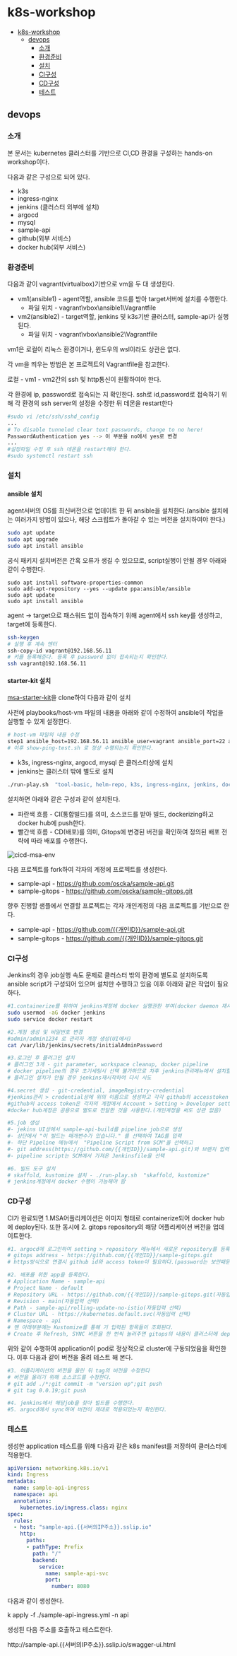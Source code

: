# k8s-workshop

- [k8s-workshop](#k8s-workshop)
  - [devops](#devops)
    - [소개](#소개)
    - [환경준비](#환경준비)
    - [설치](#설치)
    - [CI구성](#ci구성)
    - [CD구성](#cd구성)
    - [테스트](#테스트)

## devops

### 소개

본 문서는 kubernetes 클러스터를 기반으로 CI,CD 환경을 구성하는 hands-on workshop이다.

다음과 같은 구성으로 되어 있다.

- k3s
- ingress-nginx
- jenkins (클러스터 외부에 설치)
- argocd
- mysql
- sample-api
- github(외부 서비스)
- docker hub(외부 서비스)

### 환경준비

다음과 같이 vagrant(virtualbox)기반으로 vm을 두 대 생성한다. 
- vm1(ansible1) - agent역할, ansible 코드를 받아 target서버에 설치를 수행한다.
  - 파일 위치 - vagrant\vbox\ansible1\Vagrantfile
- vm2(ansible2) - target역할, jenkins 및 k3s기반 클러스터, sample-api가 실행된다.
  - 파일 위치 - vagrant\vbox\ansible2\Vagrantfile

vm1은 로컬이 리눅스 환경이거나, 윈도우의 wsl이라도 상관은 없다.

각 vm을 띄우는 방법은 본 프로젝트의 Vagrantfile을 참고한다. 

로컬 - vm1 - vm2간의 ssh 및 http통신이 원활하여야 한다.

각 환경에 ip, password로 접속되는 지 확인한다.
ssh로 id,password로 접속하기 위해 각 환경의 ssh server의 설정을 수정한 뒤 데몬을 restart한다
```zsh
#sudo vi /etc/ssh/sshd_config
...
# To disable tunneled clear text passwords, change to no here!
PasswordAuthentication yes --> 이 부분을 no에서 yes로 변경
...
#설정파일 수정 후 ssh 데몬을 restart해야 한다.
#sudo systemctl restart ssh
```

### 설치

#### ansible 설치

agent서버의 OS를 최신버전으로 업데이트 한 뒤 ansible을 설치한다.(ansible 설치에는 여러가지 방법이 있으나, 해당 스크립트가 돌아갈 수 있는 버전을 설치하여야 한다.)
```zsh
sudo apt update
sudo apt upgrade
sudo apt install ansible
```
공식 패키지 설치버전은 간혹 오류가 생길 수 있으므로, script실행이 안될 경우 아래와 같이 수행한다.
```
sudo apt install software-properties-common
sudo add-apt-repository --yes --update ppa:ansible/ansible
sudo apt update
sudo apt install ansible
```
agent -> target으로 패스워드 없이 접속하기 위해 agent에서 ssh key를 생성하고, target에 등록한다.

```zsh
ssh-keygen
# 실행 후 계속 엔터
ssh-copy-id vagrant@192.168.56.11
# 키를 등록해준다. 등록 후 password 없이 접속되는지 확인한다.
ssh vagrant@192.168.56.11
```

#### starter-kit 설치

[msa-starter-kit](https://github.com/oscka/msa-starter-kit)을 clone하여 다음과 같이 설치

사전에 playbooks/host-vm 파일의 내용을 아래와 같이 수정하여 ansible이 작업을 실행할 수 있게 설정한다. 

```zsh
# host-vm 파일의 내용 수정
step1 ansible_host=192.168.56.11 ansible_user=vagrant ansible_port=22 ansible_ssh_private_key_file=/home/vagrant/.ssh/id_rsa
# 이후 show-ping-test.sh 로 정상 수행되는지 확인한다.
```

- k3s, ingress-nginx, argocd, mysql 은 클러스터상에 설치
- jenkins는 클러스터 밖에 별도로 설치

```bash
./run-play.sh  "tool-basic, helm-repo, k3s, ingress-nginx, jenkins, docker, argocd, mysql"
```

설치하면 아래와 같은 구성과 같이 설치된다.
- 파란색 흐름 - CI(통합빌드)를 의미, 소스코드를 받아 빌드, dockerizing하고 docker hub에 push한다.
- 빨간색 흐름 - CD(배포)를 의미, Gitops에 변경된 버전을 확인하여 정의된 배포 전략에 따라 배포를 수행한다.

![cicd-msa-env](https://user-images.githubusercontent.com/112376183/201487394-ebf3a507-aa51-4cb1-87e3-08b283a868fe.png)

다음 프로젝트를 fork하여 각자의 계정에 프로젝트를 생성한다.

- sample-api - https://github.com/oscka/sample-api.git
- sample-gitops - https://github.com/oscka/sample-gitops.git

향후 진행할 샘플에서 연결할 프로젝트는 각자 개인계정의 다음 프로젝트를 기반으로 한다.

- sample-api - https://github.com/{{개인ID}}/sample-api.git
- sample-gitops - https://github.com/{{개인ID}}/sample-gitops.git


### CI구성

Jenkins의 경우 job실행 속도 문제로 클러스터 밖의 환경에 별도로 설치하도록 ansible script가 구성되어 있으며 설치만 수행하고 있음
이후 아래와 같은 작업이 필요하다.

```bash
#1.containerize를 위하여 jenkins계정에 docker 실행권한 부여(docker daemon 재시작,재로그인 후 반영)
sudo usermod -aG docker jenkins
sudo service docker restart

#2.계정 생성 및 비밀번호 변경
#admin/admin1234 로 관리자 계정 생성(UI에서)
cat /var/lib/jenkins/secrets/initialAdminPassword

#3.로그인 후 플러그인 설치
# 플러그인 3개 - git parameter, workspace cleanup, docker pipeline
# docker pipeline의 경우 초기세팅시 선택 불가하므로 차후 jenkins관리메뉴에서 설치할 것
# 플러그인 설치가 안될 경우 jenkins재시작하여 다시 시도 

#4.secret 생성 - git-credential, imageRegistry-credential
#jenkins관리 > credential상에 위의 이름으로 생성하고 각각 github의 accesstoken 정보와 docker hub의 ID/PW정보를 입력해 둔다.
#github의 access token은 각자의 계정에서 Account > Setting > Developer setting에서 classic token으로 생성하며, Repo관련 권한을 전부 부여
#docker hub계정은 공용으로 별도로 전달한 것을 사용한다.(개인계정을 써도 상관 없음)

#5.job 생성
#- jekins UI상에서 sample-api-build를 pipeline job으로 생성
#- 상단에서 "이 빌드는 매개변수가 있습니다." 를 선택하여 TAG를 입력
#- 하단 Pipeline 메뉴에서  "Pipeline Script from SCM"을 선택하고
#- git address(https://github.com/{{개인ID}}/sample-api.git)와 브랜치 입력
#- pipeline script는 SCM에서 가져온 Jenkinsfile을 선택

#6. 빌드 도구 설치
# skaffold, kustomize 설치 - ./run-play.sh  "skaffold, kustomize"
# jenkins계정에서 docker 수행이 가능해야 함
```

### CD구성

CI가 완료되면 1.MSA어플리케이션은 이미지 형태로 containerize되어 docker hub에 deploy된다. 또한 동시에 2. gitops repository의 해당 어플리케이션 버전을 업데이트한다.

```zsh
#1. argocd에 로그인하여 setting > repository 메뉴에서 새로운 repository를 등록한다.
# gitops address - https://github.com/{{개인ID}}/sample-gitops.git
# https방식으로 연결시 github id와 access token이 필요하다.(password는 보안때문에 사용 불가)

#2. 배포를 위한 app을 등록한다.
# Application Name - sample-api
# Project Name - default
# Repository URL - https://github.com/{{개인ID}}/sample-gitops.git(자동입력 선택)
# Revision - main(자동입력 선택)
# Path - sample-api/rolling-update-no-istio(자동입력 선택)
# Cluster URL - https://kubernetes.default.svc(자동입력 선택)
# Namespace - api
# 맨 아래부분에는 Kustomize를 통해 기 입력된 항목들이 조회된다.
# Create 후 Refresh, SYNC 버튼을 한 번씩 눌러주면 gitops의 내용이 클러스터에 deploy된다.
```

위와 같이 수행하여 application이 pod로 정상적으로 cluster에 구동되었음을 확인한다.
이후 다음과 같이 버전을 올려 테스트 해 본다.

```zsh
#3. 어플리케이션의 버전을 올린 뒤 tag의 버전을 수정한다
# 버전을 올리기 위해 소스코드를 수정한다.
# git add ./*;git commit -m "version up";git push
# git tag 0.0.19;git push

#4. jenkins에서 해당job을 찾아 빌드를 수행한다.
#5. argocd에서 sync하여 버전이 제대로 적용되었는지 확인한다.
```


### 테스트

생성한 application 테스트를 위해 다음과 같은 k8s manifest를 저장하여 클러스터에 적용한다.

```yaml
apiVersion: networking.k8s.io/v1
kind: Ingress
metadata:
  name: sample-api-ingress
  namespace: api
  annotations:
    kubernetes.io/ingress.class: nginx
spec:
  rules:
  - host: "sample-api.{{서버의IP주소}}.sslip.io"
    http:
      paths:
      - pathType: Prefix
        path: "/"
        backend:
          service:
            name: sample-api-svc
            port:
              number: 8080
```

다음과 같이 생성한다. 

k apply -f ./sample-api-ingress.yml -n api 

생성된 다음 주소를 호출하고 테스트한다. 

http://sample-api.{{서버의IP주소}}.sslip.io/swagger-ui.html



